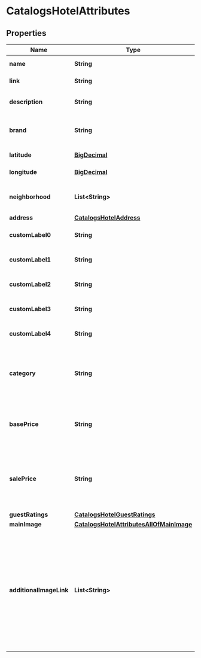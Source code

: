 

# CatalogsHotelAttributes

## Properties

Name | Type | Description | Notes
------------ | ------------- | ------------- | -------------
**name** | **String** | The hotel&#39;s name. |  [optional]
**link** | **String** | Link to the product page |  [optional]
**description** | **String** | Brief description of the hotel. |  [optional]
**brand** | **String** | The brand to which this hotel belongs to. |  [optional]
**latitude** | [**BigDecimal**](BigDecimal.md) | Latitude of the hotel. |  [optional]
**longitude** | [**BigDecimal**](BigDecimal.md) | Longitude of the hotel. |  [optional]
**neighborhood** | **List&lt;String&gt;** | A list of neighborhoods where the hotel is located |  [optional]
**address** | [**CatalogsHotelAddress**](CatalogsHotelAddress.md) |  |  [optional]
**customLabel0** | **String** | Custom grouping of hotels |  [optional]
**customLabel1** | **String** | Custom grouping of hotels |  [optional]
**customLabel2** | **String** | Custom grouping of hotels |  [optional]
**customLabel3** | **String** | Custom grouping of hotels |  [optional]
**customLabel4** | **String** | Custom grouping of hotels |  [optional]
**category** | **String** | The type of property. The category can be any type of internal description desired. |  [optional]
**basePrice** | **String** | Base price of the hotel room per night followed by the ISO currency code |  [optional]
**salePrice** | **String** | Sale price of a hotel room per night. Used to advertise discounts off the regular price of the hotel. |  [optional]
**guestRatings** | [**CatalogsHotelGuestRatings**](CatalogsHotelGuestRatings.md) |  |  [optional]
**mainImage** | [**CatalogsHotelAttributesAllOfMainImage**](CatalogsHotelAttributesAllOfMainImage.md) |  |  [optional]
**additionalImageLink** | **List&lt;String&gt;** | &lt;p&gt;&lt;&#x3D; 2000 characters&lt;/p&gt; &lt;p&gt;The links to additional images for your hotel. Up to ten additional images can be used to show a hotel from different angles. Must begin with http:// or https://.&lt;/p&gt; |  [optional]




